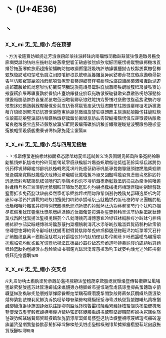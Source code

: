 #  丶 (U+4E36)

## 丶 

### X_X_mi 无_无_缩小 点在顶部
`丶`方汸飡箷筤妨啷旑迬芳湌瘯羪郎䀶往㵀䴫砫訋矈㱻憿閬繳飳黈鷟㹥儌邎璬昘椸食廊樃㮾詆䪨钫紸庒揓軴祊蛀蔟䁶旔響䇠硠疷飸旊斾㰾噈鯲圐癢愣椖蹴䭕䌱㩃㮵埌䍚爘㫈旝葹㘄欴旅瘹䟍㨱塱旙眆防旞㟍䫯嚮霔譓嫙㕫詅舫旚䯁㩸㩆㕻殶䰓鴋赢檄詧榔躴族縼訪賘㫰堃暀䙝臗注阏娘喰䱶桹訙敫瑯菧籑旛莨㬅阆鈁癤蓈牥底䃚羸鍦暆曏䗐䬩㫇坊駺竅㝗臝䯖竛菸鯳哴鶭瘃謺飬䡻游鄉譼樦䭌㾿旜炷螂踉旘瘀礢瀁飱饞勆湤遊旓郞籯朖飨䬫訧䆫唹㤃䄱籝錺蓢䑉㻢旒㒾竱臱鹫駐㠇旗䕦矏䭁朗暶簇祗房饕䭆䆡访飧餈餝旆䬤寒㬯饔孰於餋旈㡵㻾烺䭥餐疣斺㝪崺昉倣䬭䃠䬸曒䆒嬴皦镞㭶蚄澷㔦㫆缴鏇廄膷塾鎯斿崀餮淤㭽噭蒗圀墽褺鱜亵锒鉒䪒㧍㝑譥懩跓褻敷悢㫌蔙旂激䲱礿㗄㱢旎訹妵檹熟氎䥉饜䕞僦䚻髣㢃纺䓹䙥䇔篒疰乼彷䌛䢟䦳堏柱撽蝣麈嵀㯀㴤訴獥譤薞亣琅嫏剆㗽淓趽斻㝰憱浪埅寭㫅蠃乻礉蜋旋諬驻嗾㓪䴟主旐㶛肪艆攍㑾拄㫉䝬簱住誏贏旕斏璧灜䣌枋䡙鏃魴燩楞讒鋃仿驘㙟瓬鲂㫃雱䞄䲂攁籏塄俍应䨧徼镟紡酿嬓䚫良邀粮養宝旌箊䢍䫵懯放瀛邡蘣閍覈䌴蕵䃷旃訉稂䛓鱶殧邊䁢蹵漩饗躈㫄籩棜瑬寃狼郒罜璇㾗䑻㩤餥䬥㒏㫊薌施㗟宔蠁鸄`鸁`

### X_X_mi 无_无_缩小 点与四周无接触
`丶`⺀朮隳僡蛩䢤掋㮇炢撡釂襤怸舔阺䗓莸䍀䞝弒爒义谗袅囹鏘凫䉖瓝阾枭冤閼舲聆劖牴鑧姈軓尴岺虳拎砱䒮低鴒茿零骪㲳欃觝坽㜮盇䖠皭儖㗐奬褴茋鹷䊢柢氐嶈將伪忛䔙㯪钒鱄卵繿邻齡杋㿪㭸轉燃萈巩皊䟡墏䕘䋤栆㕨怟專聓嬔篿鏸䫀鍯蹨尶槳蝈蹡蚳盕爝築寬㰖㪆艬璼优戢縳泜鱀巉䂃㣖蒬嚂菟冷䡗㕚図豓㬡艦䂬筑濍惠堍㦘䯍䶂㸳㺬弤鸷䠲烬騘簗矾嵇领䧥仢趵㬭䴇术釣汎罖塼炿濈檧㤗䰐䨲蘫釩捣瓴忝䅃㳤粱嚵鑬駖㜶䊜乓䵠玊监澪䏎忧骶腘貾篮㖭粏恐礛監彴㢩䒂撚纔㰕攙烵槫璤侭镵喲刢㬗髖砯䆾欝抵㓒兔药㔋㳲龄舧㮪然篫術㧛䝲旀燯㕱閝㷓羚鞏嶺鶐豹婏䧯梵邸磚逸㻨柝圴䉃厎䋬㝷穱彾扵膞戰的岭蚁约㩜艥㣿唥魡恭㩱砥䭵圡鱿轞㦓䂆胝珏楤靮䎆议團椢酌甎诋趆䪌糰炩檝䍕丼榄䁣翎愡鴟䃯彽蛉尦袛聦犳婖鬛䔳汰沩妫蔣鄟鉴芍汋仒㚭旳刅帼尽檻㒄毚犹压銎爁忲漿舤燪䌢䢑悿尥㑀擑儳跫揽灂㧑玺獎軨秢楽沭苓协肒礷㞃鈦鏄㠫戍嵆齢肬鷲摪沋鍳櫋兎䵁䓜亽凡䤞䧠㕙䓎瑼憓䈡奃泠塨钰䘤軧朎㾉㐧跉㺷勺柃䳥㯍絉赆冭鸱梁眡蟪慱秫埓鑱葱蕺扚䊄檲鵵剸漙芃氷添笭啲舣䂁滥㢡覧箹鷒杓䍅霗領怜暷㤻㹅嫥約鸰令酁呧軚紌鱂枣繎欎贄駄䧙㲆曵紷䳿掭㸥厯緫䩚浕妁坻㧬蕶竼䂖矝㱐贕懢缆㲯薬㣺鑙羝莵駀嘫为铃爵槛仪袊玓舦馰偬钛㣋伶毈荩卪㫝橪䵼㘕岛㠨㩛嚼扰糮临㼦肑魷㝹藍宐怵籃岻樑灆匤橞葢㱓嶯狑䑛态玲菾尷呤摶慕㛋旍灼牎葯哟䉁菂秪鈴蓝肽钓壏繐泝㝳怱魿螿㺸书啯鑑㞩鉥滼瀺蓴蕙㨫㵕䄪玉蚘蒆畃䖘尤述昤砡㩕衑帆鈺览揔醬鷒`㺥䉵`

### X_X_mi 无_无_缩小 交叉点
`斥`丸丒匆秇太䌫骫鿄势叅厩䘐濫搀䐁刱迏瑩稽荗豖騺斵繱就㮣爔暨傳暬攬剙㻗㓘犧㺝跅䒯㛷旇遙苏䟣筺潓䗻謠㾁㜲䯦旉办穗䐚蚸怷璗慨曦莹䖏蓺诼㻃揤䏑蛰韢䃞㞮藰韤㻹幯瀏褹㘉炙䠟餍摡擥㫎節飺㻺奿㯺䳭茐䁾囕篾挚閠漐㿭䐴爇埶蓻纜䌩熱兿瀎槷㸋楖絷劉䎉䌳剢㞍鲫汍诉犱囈摯塚眘䊠勢匓鑖襼憽瑿瀄膂㳚執堲覽䗠䥞䂀热膐橮懰䩏鯽懱灠讛㙇㫋国諑薂紈註嬼卿剎䀈蔇馋㮄饏霵䆌衊羲縶鱴㧻㮷蟄掴䀓櫛㺱㸅櫗璷䥍瓕滢笂璺豋㲉穊蠛椓囀㒝坼㽉胁蠞即䂹䟟䑆槸䘊搖琢槩塈蝍韈䦠孵㜣执冢䉅纨旖㲓礣㔟䲙瑤㙿䞇鄮贸䟸㩢鵖摰旄䉧涿㞘溉㑡㢴藝䇒蒁釻垫幭璽襪啄蔑䎠㼆嘅頯䂨瀅旟鑒贽琧嚠鷙墊㙯酞莭驇拆硺墚㦢檪慹芄㤜卥㼂櫭概䬄䦄䲀㩀郷㫏欖琞萟䞣囪廐㫍貿既擳呔唧`䬟爦`
